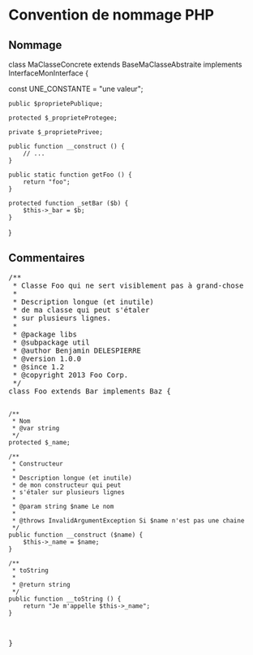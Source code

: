 <h1>Convention de nommage PHP</h1>

<h2>Nommage</h2>

class MaClasseConcrete extends BaseMaClasseAbstraite implements InterfaceMonInterface {

 const UNE_CONSTANTE = "une valeur";

    public $proprietePublique;

    protected $_proprieteProtegee;

    private $_proprietePrivee;

    public function __construct () {
        // ...
    }

    public static function getFoo () {
        return "foo";
    }

    protected function _setBar ($b) {
        $this->_bar = $b;
    }
}

<h2>Commentaires</h2>
<pre>
/**
 * Classe Foo qui ne sert visiblement pas à grand-chose
 *
 * Description longue (et inutile)
 * de ma classe qui peut s'étaler
 * sur plusieurs lignes.
 *
 * @package libs
 * @subpackage util
 * @author Benjamin DELESPIERRE <benjamin.delespierre@gmail.com>
 * @version 1.0.0
 * @since 1.2
 * @copyright 2013 Foo Corp.
 */
class Foo extends Bar implements Baz {

    /**
     * Nom
     * @var string
     */
    protected $_name;

    /**
     * Constructeur
     *
     * Description longue (et inutile)
     * de mon constructeur qui peut
     * s'étaler sur plusieurs lignes
     *
     * @param string $name Le nom
     *
     * @throws InvalidArgumentException Si $name n'est pas une chaine
     */
    public function __construct ($name) {
        $this->_name = $name;
    }

    /**
     * toString
     *
     * @return string
     */
    public function __toString () {
        return "Je m'appelle $this->_name";
    }
}
</pre>
